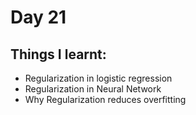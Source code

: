 # Day 21

## Things I learnt:
- Regularization in logistic regression
- Regularization in Neural Network
- Why Regularization reduces overfitting 
